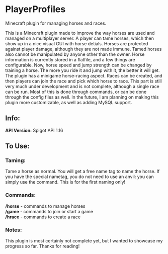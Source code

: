 # PlayerProfiles
 Minecraft plugin for managing horses and races. 
 
 This is a Minecraft plugin made to improve the way horses are used and managed on a multiplayer server. A player can tame horses, which then show up in a nice visual GUI with horse detials. Horses are protected against player damage, although they are not made immune. Tamed horses also cannot be manipulated by anyone other than the owner. Horse information is currently stored in a flatfile, and a few things are configurable.
Now, horse speed and jump strength can be changed by training a horse. The more you ride it and jump with it, the better it will get. 
The plugin has a minigame horse-racing aspect. Races can be created, and then players can join the race and pick which horse to race. This part is still very much under development and is not complete, although a single race can be run. 
Most of this is done through commands, or can be done through the config files as well. In the future, I am planning on making this plugin more customizable, as well as adding MySQL support. 

## Info: 
**API Version:** Spigot API 1.16</br>

## To Use:
### Taming: 
Tame a horse as normal. You will get a free name tag to name the horse. If you have the special nametag, you do not need to use an anvil: you can simply use the command. This is for the first naming only! 

### Commands: 
**/horse** - commands to manage horses </br>
**/game** - commands to join or start a game</br>
**/hrace** - commands to create a race</br>

### Notes: 
This plugin is most certainly not complete yet, but I wanted to showcase my progress so far. Thanks for reading!

